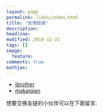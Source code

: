 ```yaml
---
layout: page
permalink: links/index.html
title: "友情链接"
description: 
headline: 
modified: 2014-12-21
tags: []
image: 
  feature: 
comments: true
mathjax: 
---
```


- [ibrother](http://blog.ibrother.me)
- [makaiqian](http://makaiqian.com)

<div class="alert alert-info" role="alert">
    想要交换友链的小伙伴可以在下面留言:
</div>
